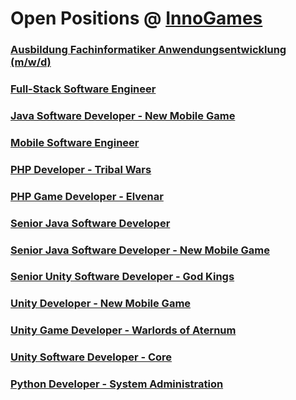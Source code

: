 # Open Positions @ [InnoGames](https://www.innogames.com/career/detail/job?s=github_jobs_repo)

### [Ausbildung Fachinformatiker Anwendungsentwicklung \(m/w/d\)](ausbildung-fachinformatiker-anwendungsentwicklung-m-w-d.md)
### [Full-Stack Software Engineer](full-stack-software-engineer.md)
### [Java Software Developer - New Mobile Game](java-software-developer-new-mobile-game.md)
### [Mobile Software Engineer](mobile-software-engineer.md)
### [PHP Developer - Tribal Wars](php-developer-tribal-wars.md)
### [PHP Game Developer - Elvenar](php-game-developer-elvenar.md)
### [Senior Java Software Developer](senior-java-software-developer.md)
### [Senior Java Software Developer - New Mobile Game](senior-java-software-developer-new-mobile-game.md)
### [Senior Unity Software Developer - God Kings](senior-unity-software-developer-god-kings.md)
### [Unity Developer - New Mobile Game](unity-developer-new-mobile-game.md)
### [Unity Game Developer - Warlords of Aternum](unity-game-developer-warlords-of-aternum.md)
### [Unity Software Developer - Core](unity-software-developer-core.md)
### [Python Developer - System Administration](python-developer-system-administration.md)
